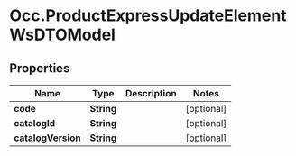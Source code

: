 # Occ.ProductExpressUpdateElementWsDTOModel

## Properties
Name | Type | Description | Notes
------------ | ------------- | ------------- | -------------
**code** | **String** |  | [optional] 
**catalogId** | **String** |  | [optional] 
**catalogVersion** | **String** |  | [optional] 



